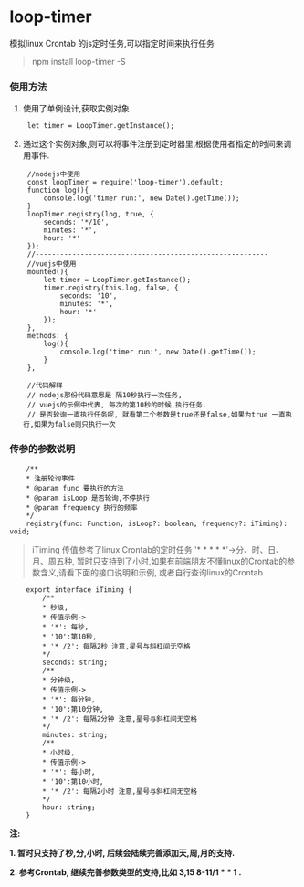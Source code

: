 # loop-timer

模拟linux Crontab 的js定时任务,可以指定时间来执行任务

> npm install loop-timer -S

### 使用方法

1. 使用了单例设计,获取实例对象

        let timer = LoopTimer.getInstance();

2. 通过这个实例对象,则可以将事件注册到定时器里,根据使用者指定的时间来调用事件.

        
        //nodejs中使用
        const loopTimer = require('loop-timer').default;
        function log(){
            console.log('timer run:', new Date().getTime());
        }
        loopTimer.registry(log, true, {
            seconds: '*/10',
            minutes: '*',
            hour: '*'
        });
        //---------------------------------------------------------
        //vuejs中使用
        mounted(){
            let timer = LoopTimer.getInstance();
            timer.registry(this.log, false, {
                seconds: '10',
                minutes: '*',
                hour: '*'
            });
        },
        methods: {
            log(){
                console.log('timer run:', new Date().getTime());
            }
        },

        //代码解释
        // nodejs那份代码意思是 隔10秒执行一次任务,
        // vuejs的示例中代表, 每次的第10秒的时候,执行任务.
        // 是否轮询一直执行任务呢, 就看第二个参数是true还是false,如果为true 一直执行,如果为false则只执行一次

### 传参的参数说明

        /**
        * 注册轮询事件
        * @param func 要执行的方法
        * @param isLoop 是否轮询,不停执行
        * @param frequency 执行的频率
        */
        registry(func: Function, isLoop?: boolean, frequency?: iTiming): void;

> iTiming 传值参考了linux Crontab的定时任务 '* * * * *'->分、时、日、月、周五种, 暂时只支持到了小时,如果有前端朋友不懂linux的Crontab的参数含义,请看下面的接口说明和示例, 或者自行查询linux的Crontab

        export interface iTiming {
            /**
            * 秒级,
            * 传值示例->
            * '*': 每秒,
            * '10':第10秒,
            * '* /2': 每隔2秒 注意,星号与斜杠间无空格
            */
            seconds: string;
            /**
            * 分钟级,
            * 传值示例->
            * '*': 每分钟,
            * '10':第10分钟,
            * '* /2': 每隔2分钟 注意,星号与斜杠间无空格
            */
            minutes: string;
            /**
            * 小时级,
            * 传值示例->
            * '*': 每小时,
            * '10':第10小时,
            * '* /2': 每隔2小时 注意,星号与斜杠间无空格
            */
            hour: string;
        }


**注:**

**1. 暂时只支持了秒,分,小时, 后续会陆续完善添加天,周,月的支持.**

**2. 参考Crontab, 继续完善参数类型的支持,比如 3,15 8-11/1 * * 1 .**
 